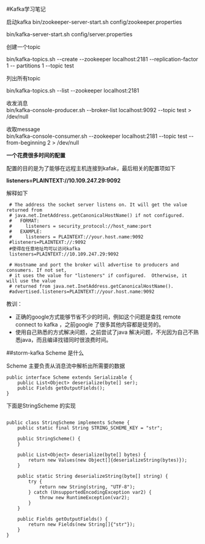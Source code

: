 #Kafka学习笔记

启动kafka
bin/zookeeper-server-start.sh config/zookeeper.properties

bin/kafka-server-start.sh config/server.properties

创建一个topic  

bin/kafka-topics.sh --create --zookeeper localhost:2181 --replication-factor 1 -- partitions 1 --topic test


列出所有topic

bin/kafka-topics.sh --list --zookeeper localhost:2181

收发消息  
bin/kafka-console-producer.sh --broker-list localhost:9092 --topic test > /dev/null  

收取message  
bin/kafka-console-consumer.sh --zookeeper localhost:2181 --topic test --from-beginning 2 > /dev/null  


**一个花费很多时间的配置**

配置的目的是为了能够在远程主机连接到kafak，最后相关的配置项如下  

**listeners=PLAINTEXT://10.109.247.29:9092**

解释如下
  
  
```
 # The address the socket server listens on. It will get the value returned from
 # java.net.InetAddress.getCanonicalHostName() if not configured.
 #   FORMAT:
 #     listeners = security_protocol://host_name:port
 #   EXAMPLE:
 #     listeners = PLAINTEXT://your.host.name:9092
 #listeners=PLAINTEXT://:9092
 #使得在任意地址均可以访问kafka
 listeners=PLAINTEXT://10.109.247.29:9092

 # Hostname and port the broker will advertise to producers and consumers. If not set,
 # it uses the value for "listeners" if configured.  Otherwise, it will use the value
 # returned from java.net.InetAddress.getCanonicalHostName().
 #advertised.listeners=PLAINTEXT://your.host.name:9092
```   

 
教训：  

* 正确的google方式能够节省不少的时间，例如这个问题是查找 remote connect to kafka ，之前google 了很多其他内容都是徒劳的。
* 使用自己熟悉的方式解决问题，之前尝试了java 解决问题，不光因为自己不熟悉java，而且编译找错同时很浪费时间。

##storm-kafka Scheme 是什么

Scheme 主要负责从消息流中解析出所需要的数据

```
public interface Scheme extends Serializable {
    public List<Object> deserialize(byte[] ser);
    public Fields getOutputFields();
}
```

下面是StringScheme 的实现  

```  

public class StringScheme implements Scheme {
    public static final String STRING_SCHEME_KEY = "str";

    public StringScheme() {
    }

    public List<Object> deserialize(byte[] bytes) {
        return new Values(new Object[]{deserializeString(bytes)});
    }

    public static String deserializeString(byte[] string) {
        try {
            return new String(string, "UTF-8");
        } catch (UnsupportedEncodingException var2) {
            throw new RuntimeException(var2);
        }
    }

    public Fields getOutputFields() {
        return new Fields(new String[]{"str"});
    }
}
```  


